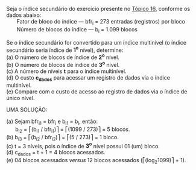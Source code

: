 Seja o índice secundário do exercício presente no [Tópico 16](./topico-16.md), conforme os dados abaixo:<br>
&nbsp;&nbsp;&nbsp;&nbsp;&nbsp;&nbsp; Fator de bloco do índice &#8213; bfr<sub>i</sub> = 273 entradas (registros) por bloco<br>
&nbsp;&nbsp;&nbsp;&nbsp;&nbsp;&nbsp; Número de blocos do índice &#8213; b<sub>i</sub> = 1.099 blocos<br>

Se o índice secundário for convertido para um índice multinível (o índice secundário seria índice de **1<sup>o</sup>** nível), determine:<br>
(a) O número de blocos de índice de **2<sup>o</sup>** nível.<br>
(b) O número de blocos de índice de **3<sup>o</sup>** nível.<br>
(c) A número de níveis **t** para o índice multinível.<br>
(d) O custo **c<sub>dados</sub>** para acessar um registro de dados via o índice multinível.<br>
(e) Compare com o custo de acesso ao registro de dados via o índice de único nível.

UMA SOLUÇÃO:

(a) Sejam bfr<sub>i1</sub> = bfr<sub>i</sub> e b<sub>i1</sub> = b<sub>i</sub>, então:<br>
&nbsp;&nbsp;&nbsp;&nbsp;&nbsp;&nbsp;b<sub>i2</sub> = ⎡(b<sub>i1</sub> / bfr<sub>i1</sub>)⎤ = ⎡(1099 / 273)⎤ = 5 blocos.<br>
(b) b<sub>i3</sub> = ⎡(b<sub>i2</sub> / bfr<sub>i2</sub>)⎤ = ⎡(5 / 273)⎤ = 1 bloco.<br>
(c) t = 3 níveis, pois o índice de **3<sup>o</sup>** nível possui 01 (um) bloco.<br>
(d) c<sub>dados</sub> = t + 1 = 4 blocos acessados.<br>
(e) 04 blocos acessados _versus_ 12 blocos acessados (⎡(log<sub>2</sub>1099)⎤ + 1).

